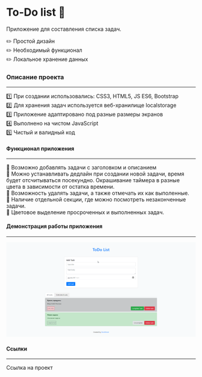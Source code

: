 # To-Do list :pencil:
Приложение для составления списка задач.     
    
:pencil2: Простой дизайн    
:pencil2: Необходимый функционал    
:pencil2: Локальное хранение данных    

### Описание проекта
____
:one: При создании использовались: CSS3, HTML5, JS ES6, Bootstrap      
:two: Для хранения задач используется веб-хранилище localstorage    
:three: Приложение адаптировано под разные размеры экранов    
:four: Выполнено на чистом JavaScript    
:five: Чистый и валидный код    
    
#### Функционал приложения    
____    
:paperclip: Возможно добавлять задачи с заголовком и описанием    
:paperclip: Можно устанавливать дедлайн при создании новой задачи, время будет отсчитываться посекундно. Окрашивание таймера в разные цвета в зависимости от остатка времени.     
:paperclip: Возможность удалять задачи, а также отмечать их как выполенные.    
:paperclip: Наличие отдельной секции, где можно посмотреть незаконченные задачи.    
:paperclip: Цветовое выделение просроченных и выполненных задач.    

#### Демонстрация работы приложения    
____    

![image](https://github.com/DevMinrat/to-do/blob/master/MiKtLtz0O0.gif)

#### Ссылки    
____   

Ссылка на проект
